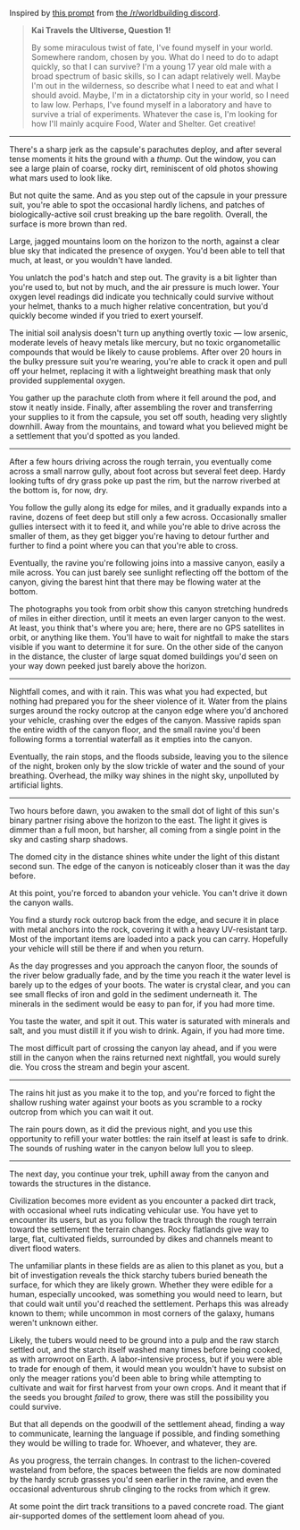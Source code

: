 Inspired by [this prompt](https://discordapp.com/channels/193833049564119040/193833696288047104/601524122933133335) from [the /r/worldbuilding discord](https://discord.gg/worldbuilding).

> **Kai Travels the Ultiverse, Question 1!**
> 
> By some miraculous twist of fate, I've found myself in your world.
> Somewhere random, chosen by you.
> What do I need to do to adapt quickly, so that I can survive?
> I'm a young 17 year old male with a broad spectrum of basic skills, so I can adapt relatively well.
> Maybe I'm out in the wilderness, so describe what I need to eat and what I should avoid.
> Maybe, I'm in a dictatorship city in your world, so I need to law low.
> Perhaps, I've found myself in a laboratory and have to survive a trial of experiments.
> Whatever the case is, I'm looking for how I'll mainly acquire Food, Water and Shelter. Get creative!

----

There's a sharp jerk as the capsule's parachutes deploy,
  and after several tense moments it hits the ground with a _thump_.
Out the window, you can see a large plain of coarse, rocky dirt,
  reminiscent of old photos showing what mars used to look like.

But not quite the same.
And as you step out of the capsule in your pressure suit,
  you're able to spot the occasional hardly lichens,
  and patches of biologically-active soil crust breaking up the bare regolith.
Overall, the surface is more brown than red.

Large, jagged mountains loom on the horizon to the north,
  against a clear blue sky that indicated the presence of oxygen.
You'd been able to tell that much, at least, or you wouldn't have landed.

You unlatch the pod's hatch and step out.
The gravity is a bit lighter than you're used to, but not by much,
  and the air pressure is much lower.
Your oxygen level readings did indicate you technically could survive without your helmet,
  thanks to a much higher relative concentration, but you'd quickly become winded if you tried to exert yourself.

The initial soil analysis doesn't turn up anything overtly toxic &mdash;
  low arsenic, moderate levels of heavy metals like mercury,
  but no toxic organometallic compounds that would be likely to cause problems.
After over 20 hours in the bulky pressure suit you're wearing, you're able to crack it open and pull off your helmet,
  replacing it with a lightweight breathing mask that only provided supplemental oxygen.
  
You gather up the parachute cloth from where it fell around the pod, and stow it neatly inside.
Finally, after assembling the rover and transferring your supplies to it from the capsule,
  you set off south, heading very slightly downhill.
Away from the mountains, and toward what you believed might be a settlement that you'd spotted as you landed.

----

After a few hours driving across the rough terrain,
  you eventually come across a small narrow gully,
  about foot across but several feet deep.
Hardy looking tufts of dry grass poke up past the rim,
  but the narrow riverbed at the bottom is, for now, dry.

You follow the gully along its edge for miles,
  and it gradually expands into a ravine, dozens of feet deep but still only a few across.
Occasionally smaller gullies intersect with it to feed it,
  and while you're able to drive across the smaller of them,
  as they get bigger you're having to detour further and further to find a point where you can that you're able to cross.
  
Eventually, the ravine you're following joins into a massive canyon,
  easily a mile across.
You can just barely see sunlight reflecting off the bottom of the canyon,
  giving the barest hint that there may be flowing water at the bottom.

The photographs you took from orbit show this canyon stretching hundreds of miles in either direction,
  until it meets an even larger canyon to the west.
At least, you think that's where you are;
  here, there are no GPS satellites in orbit, or anything like them.
You'll have to wait for nightfall to make the stars visible if you want to determine it for sure.
On the other side of the canyon in the distance,
  the cluster of large squat domed buildings you'd seen on your way down peeked just barely above the horizon.

----

Nightfall comes, and with it rain.
This was what you had expected, but nothing had prepared you for the sheer violence of it.
Water from the plains surges around the rocky outcrop at the canyon edge where you'd anchored your vehicle,
  crashing over the edges of the canyon.
Massive rapids span the entire width of the canyon floor,
  and the small ravine you'd been following forms a torrential waterfall as it empties into the canyon.

Eventually, the rain stops, and the floods subside, leaving you to the silence of the night,
  broken only by the slow trickle of water and the sound of your breathing.
Overhead, the milky way shines in the night sky, unpolluted by artificial lights.

----

Two hours before dawn,
  you awaken to the small dot of light of this sun's binary partner rising above the horizon to the east.
The light it gives is dimmer than a full moon,
  but harsher, all coming from a single point in the sky and casting sharp shadows.

The domed city in the distance shines white under the light of this distant second sun.
The edge of the canyon is noticeably closer than it was the day before.

At this point, you're forced to abandon your vehicle.
You can't drive it down the canyon walls.

You find a sturdy rock outcrop back from the edge, and secure it in place with metal anchors into the rock,
  covering it with a heavy UV-resistant tarp.
Most of the important items are loaded into a pack you can carry.
Hopefully your vehicle will still be there if and when you return.

As the day progresses and you approach the canyon floor,
  the sounds of the river below gradually fade,
  and by the time you reach it the water level is barely up to the edges of your boots.
The water is crystal clear,
  and you can see small flecks of iron and gold in the sediment underneath it.
The minerals in the sediment would be easy to pan for, if you had more time.

You taste the water, and spit it out.
This water is saturated with minerals and salt, and you must distill it if you wish to drink.
Again, if you had more time.

The most difficult part of crossing the canyon lay ahead,
  and if you were still in the canyon when the rains returned next nightfall,
  you would surely die.
You cross the stream and begin your ascent.

----

The rains hit just as you make it to the top,
  and you're forced to fight the shallow rushing water against your boots
  as you scramble to a rocky outcrop from which you can wait it out.
  
The rain pours down, as it did the previous night,
  and you use this opportunity to refill your water bottles: the rain itself at least is safe to drink.
The sounds of rushing water in the canyon below lull you to sleep.

----

The next day, you continue your trek,
  uphill away from the canyon and towards the structures in the distance.

Civilization becomes more evident as you encounter a packed dirt track,
  with occasional wheel ruts indicating vehicular use.
You have yet to encounter its users,
  but as you follow the track through the rough terrain toward the settlement the terrain changes.
Rocky flatlands give way to large, flat, cultivated fields,
  surrounded by dikes and channels meant to divert flood waters.

The unfamiliar plants in these fields are as alien to this planet as you,
  but a bit of investigation reveals the thick starchy tubers buried beneath the surface,
  for which they are likely grown. 
Whether they were edible for a human,
  especially uncooked, was something you would need to learn,
  but that could wait until you'd reached the settlement.
Perhaps this was already known to them;
  while uncommon in most corners of the galaxy, humans weren't unknown either.
  
Likely, the tubers would need to be ground into a pulp and the raw starch settled out,
  and the starch itself washed many times before being cooked, as with arrowroot on Earth.
A labor-intensive process,
  but if you were able to trade for enough of them,
  it would mean you wouldn't have to subsist on only the meager rations you'd been able to bring
  while attempting to cultivate and wait for first harvest from your own crops.
And it meant that if the seeds you brought _failed_ to grow,
  there was still the possibility you could survive.

But that all depends on the goodwill of the settlement ahead,
  finding a way to communicate, learning the language if possible,
  and finding something they would be willing to trade for.
Whoever, and whatever, they are.

As you progress, the terrain changes.
In contrast to the lichen-covered wasteland from before,
  the spaces between the fields are now dominated by the hardy scrub grasses you'd seen earlier in the ravine,
  and even the occasional adventurous shrub clinging to the rocks from which it grew.

At some point the dirt track transitions to a paved concrete road.
The giant air-supported domes of the settlement loom ahead of you.
